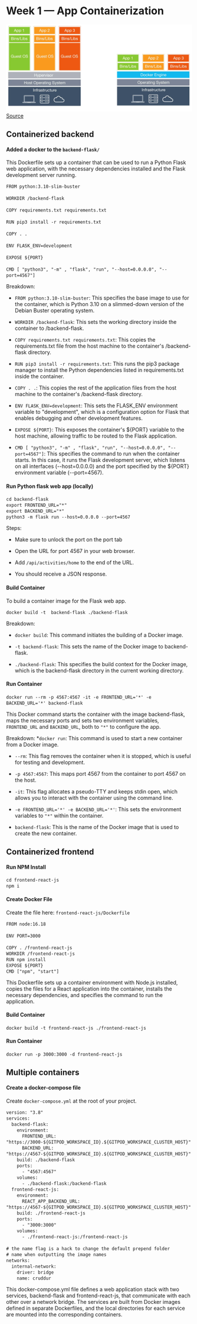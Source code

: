 # Week 1 — App Containerization

![Docker](assets/virtualmachines-vs-containers-100727624-orig.webp)
[Source](https://images.idgesg.net/images/article/2017/06/virtualmachines-vs-containers-100727624-orig.jpg?auto=webp&quality=85,70)

## Containerized backend

#### Added a docker to the ```backend-flask/```
 
This Dockerfile sets up a container that can be used to run a Python Flask web application, with the necessary dependencies installed and the Flask development server running.

```
FROM python:3.10-slim-buster

WORKDIR /backend-flask

COPY requirements.txt requirements.txt

RUN pip3 install -r requirements.txt

COPY . .

ENV FLASK_ENV=development

EXPOSE ${PORT}

CMD [ "python3", "-m" , "flask", "run", "--host=0.0.0.0", "--port=4567"]
```


Breakdown:

*   ```FROM python:3.10-slim-buster```: This specifies the base image to use for the container, which is Python 3.10 on a slimmed-down version of the Debian Buster operating system.

* 	```WORKDIR /backend-flask```: This sets the working directory inside the container to /backend-flask.

* 	```COPY requirements.txt requirements.txt```: This copies the requirements.txt file from the host machine to the container's /backend-flask directory.

* 	```RUN pip3 install -r requirements.txt```: This runs the pip3 package manager to install the Python dependencies listed in requirements.txt inside the container.

* 	```COPY . .```: This copies the rest of the application files from the host machine to the container's /backend-flask directory.

* 	```ENV FLASK_ENV=development```: This sets the FLASK_ENV environment variable to "development", which is a configuration option for Flask that enables debugging and other development features.

* 	```EXPOSE ${PORT}```: This exposes the container's ${PORT} variable to the host machine, allowing traffic to be routed to the Flask application.

* 	```CMD [ "python3", "-m" , "flask", "run", "--host=0.0.0.0", "--port=4567"]```: This specifies the command to run when the container starts. In this case, it runs the Flask development server, which listens on all interfaces (--host=0.0.0.0) and the port specified by the ${PORT} environment variable (--port=4567).


#### Run Python flask web app (locally)

```
cd backend-flask
export FRONTEND_URL="*"
export BACKEND_URL="*"
python3 -m flask run --host=0.0.0.0 --port=4567
```
Steps:
* Make sure to unlock the port on the port tab

* Open the URL for port 4567 in your web browser.

* Add ```/api/activities/home``` to the end of the URL.

* You should receive a JSON response.
 

#### Build Container
To build a container image for the Flask web app.
```
docker build -t  backend-flask ./backend-flask
```
Breakdown:

* ```docker build```: This command initiates the building of a Docker image.

* ```-t backend-flask```: This sets the name of the Docker image to backend-flask.

* ```./backend-flask```: This specifies the build context for the Docker image, which is the backend-flask directory in the current working directory.


#### Run Container

```
docker run --rm -p 4567:4567 -it -e FRONTEND_URL='*' -e BACKEND_URL='*' backend-flask
```

This Docker command starts the container with the image backend-flask, maps the necessary ports and sets two environment variables, ```FRONTEND_URL``` and ```BACKEND_URL```, both to ```"*"``` to configure the app.

Breakdown:
*```docker run```: This command is used to start a new container from a Docker image.

* ```--rm```: This flag removes the container when it is stopped, which is useful for testing and development.
 
* ```-p 4567:4567```: This maps port 4567 from the container to port 4567 on the host.
 
* ```-it```: This flag allocates a pseudo-TTY and keeps stdin open, which allows you to interact with the container using the command line.
 
* ```-e FRONTEND_URL='*' -e BACKEND_URL='*'```: This sets the environment variables to ```"*"``` within the container.

* ```backend-flask```: This is the name of the Docker image that is used to create the new container.
 




## Containerized frontend
#### Run NPM Install
```
cd frontend-react-js
npm i
````

#### Create Docker File
Create the file here: ```frontend-react-js/Dockerfile```
```
FROM node:16.18

ENV PORT=3000

COPY . /frontend-react-js
WORKDIR /frontend-react-js
RUN npm install
EXPOSE ${PORT}
CMD ["npm", "start"]
```

This Dockerfile sets up a container environment with Node.js installed, copies the files for a React application into the container, installs the necessary dependencies, and specifies the command to run the application.

#### Build Container
```
docker build -t frontend-react-js ./frontend-react-js
```

#### Run Container
```
docker run -p 3000:3000 -d frontend-react-js
```


## Multiple containers
#### Create a docker-compose file
Create ```docker-compose.yml``` at the root of your project.
```
version: "3.8"
services:
  backend-flask:
    environment:
      FRONTEND_URL: "https://3000-${GITPOD_WORKSPACE_ID}.${GITPOD_WORKSPACE_CLUSTER_HOST}"
      BACKEND_URL: "https://4567-${GITPOD_WORKSPACE_ID}.${GITPOD_WORKSPACE_CLUSTER_HOST}"
    build: ./backend-flask
    ports:
      - "4567:4567"
    volumes:
      - ./backend-flask:/backend-flask
  frontend-react-js:
    environment:
      REACT_APP_BACKEND_URL: "https://4567-${GITPOD_WORKSPACE_ID}.${GITPOD_WORKSPACE_CLUSTER_HOST}"
    build: ./frontend-react-js
    ports:
      - "3000:3000"
    volumes:
      - ./frontend-react-js:/frontend-react-js

# the name flag is a hack to change the default prepend folder
# name when outputting the image names
networks: 
  internal-network:
    driver: bridge
    name: cruddur
```

This docker-compose.yml file defines a web application stack with two services, backend-flask and frontend-react-js, that communicate with each other over a network bridge. The services are built from Docker images defined in separate Dockerfiles, and the local directories for each service are mounted into the corresponding containers.
